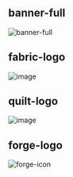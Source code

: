 ## banner-full
![banner-full](https://user-images.githubusercontent.com/38300939/204117105-0b92abf8-a2c7-477a-8c14-b4252902cba3.png)

## fabric-logo
![image](https://user-images.githubusercontent.com/38300939/204118656-a8fa58ff-84bd-497f-a890-edee5d90028a.png)

## quilt-logo
![image](https://user-images.githubusercontent.com/38300939/204118777-b39ecf9e-a7e6-4dff-950c-0d9746de8aac.png)

## forge-logo 
![forge-icon](https://user-images.githubusercontent.com/38300939/204119187-d19eaac1-5252-4d72-aed4-101f9875004f.png)

